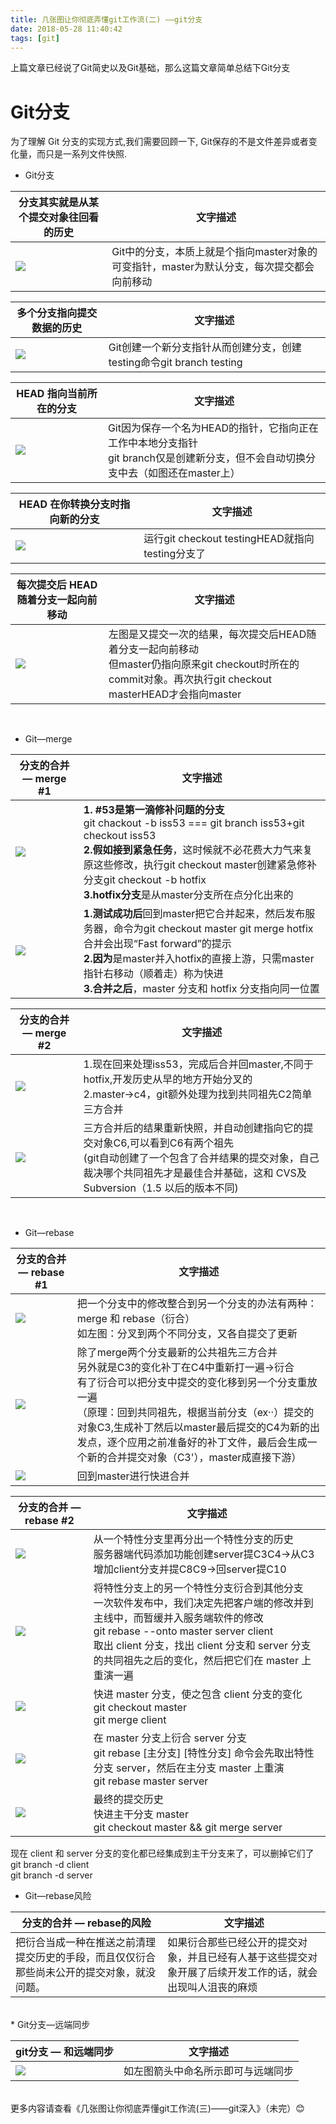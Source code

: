 ```yaml
---
title: 几张图让你彻底弄懂git工作流(二) ——git分支
date: 2018-05-28 11:40:42
tags: [git]
---
```

上篇文章已经说了Git简史以及Git基础，那么这篇文章简单总结下Git分支
# Git分支
为了理解 Git 分支的实现方式,我们需要回顾一下,
Git保存的不是文件差异或者变化量，而只是一系列文件快照. <br><!--more-->

* Git分支  

分支其实就是从某个提交对象往回看的历史 | 文字描述
---|---
![](http://images.daojia.com/assets/other/images/gitimg/git4.png) | Git中的分支，本质上就是个指向master对象的可变指针，master为默认分支，每次提交都会向前移动


多个分支指向提交数据的历史 | 文字描述
---|---
![](http://images.daojia.com/assets/other/images/gitimg/git5.png) | Git创建一个新分支指针从而创建分支，创建testing命令git branch testing


HEAD 指向当前所在的分支 | 文字描述
---|---
![](http://images.daojia.com/assets/other/images/gitimg/git6.png) | Git因为保存一个名为HEAD的指针，它指向正在工作中本地分支指针<br>git branch仅是创建新分支，但不会自动切换分支中去（如图还在master上）


HEAD 在你转换分支时指向新的分支 | 文字描述
---|---
![](http://images.daojia.com/assets/other/images/gitimg/git7.png) | 运行git checkout testingHEAD就指向testing分支了

每次提交后 HEAD 随着分支一起向前移动 | 文字描述
---|---
![](http://images.daojia.com/assets/other/images/gitimg/git8.png) | 左图是又提交一次的结果，每次提交后HEAD随着分支一起向前移动<br>但master仍指向原来git checkout时所在的commit对象。再次执行git checkout masterHEAD才会指向master
<br>

* Git—merge

分支的合并 — merge #1 | 文字描述
---|---
![](http://images.daojia.com/assets/other/images/gitimg/git10.png)  | **1. #53是第一滴修补问题的分支**<br>git chackout -b iss53 === git branch iss53+git checkout iss53<br>**2.假如接到紧急任务**，这时候就不必花费大力气来复原这些修改，执行git checkout master创建紧急修补分支git checkout -b hotfix<br>**3.hotfix分支**是从master分支所在点分化出来的
![](http://images.daojia.com/assets/other/images/gitimg/git11.png) | **1.测试成功后**回到master把它合并起来，然后发布服务器，命令为git checkout master git merge hotfix 合并会出现“Fast forward”的提示<br>**2.因为**是master并入hotfix的直接上游，只需master指针右移动（顺着走）称为快进<br>**3.合并之后**，master 分支和 hotfix 分支指向同一位置


分支的合并 — merge #2 | 文字描述
---|---
![](http://images.daojia.com/assets/other/images/gitimg/git12.png) | 1.现在回来处理iss53，完成后合并回master,不同于hotfix,开发历史从早的地方开始分叉的<br>2.master->c4，git额外处理为找到共同祖先C2简单三方合并
![](http://images.daojia.com/assets/other/images/gitimg/git13.png) | 三方合并后的结果重新快照，并自动创建指向它的提交对象C6,可以看到C6有两个祖先<br>  (git自动创建了一个包含了合并结果的提交对象，自己裁决哪个共同祖先才是最佳合并基础，这和 CVS及Subversion（1.5 以后的版本不同)
<br>

* Git—rebase

分支的合并 — rebase #1 | 文字描述
---|---
![](http://images.daojia.com/assets/other/images/gitimg/git14.png) | 把一个分支中的修改整合到另一个分支的办法有两种：merge 和 rebase（衍合）<br>如左图：分叉到两个不同分支，又各自提交了更新
![](http://images.daojia.com/assets/other/images/gitimg/git141.png) | 除了merge两个分支最新的公共祖先三方合并<br>另外就是C3的变化补丁在C4中重新打一遍->衍合<br>有了衍合可以把分支中提交的变化移到另一个分支重放一遍<br>（原理：回到共同祖先，根据当前分支（ex··）提交的对象C3,生成补丁然后以master最后提交的C4为新的出发点，逐个应用之前准备好的补丁文件，最后会生成一个新的合并提交对象（C3'），master成直接下游）
![](http://images.daojia.com/assets/other/images/gitimg/git15.png) | 回到master进行快进合并


分支的合并 — rebase #2 | 文字描述
---|---
![](http://images.daojia.com/assets/other/images/gitimg/git17.png)  | 从一个特性分支里再分出一个特性分支的历史<br>服务器端代码添加功能创建server提C3C4->从C3增加client分支并提C8C9->回server提C10
![](http://images.daojia.com/assets/other/images/gitimg/git18.png) | 将特性分支上的另一个特性分支衍合到其他分支<br>一次软件发布中，我们决定先把客户端的修改并到主线中，而暂缓并入服务端软件的修改<br>git rebase --onto master server client<br>取出 client 分支，找出 client 分支和 server 分支的共同祖先之后的变化，然后把它们在 master 上重演一遍
![](http://images.daojia.com/assets/other/images/gitimg/git16.png) | 快进 master 分支，使之包含 client 分支的变化<br>git checkout master<br>git merge client
![](http://images.daojia.com/assets/other/images/gitimg/git20.png) | 在 master 分支上衍合 server 分支<br>git rebase [主分支] [特性分支] 命令会先取出特性分支 server，然后在主分支 master 上重演<br>git rebase master server
![](http://images.daojia.com/assets/other/images/gitimg/git201.png) | 最终的提交历史<br>快进主干分支 master<br>git checkout master && git merge server 
现在 client 和 server 分支的变化都已经集成到主干分支来了，可以删掉它们了  
git branch -d client  
git branch -d server
<br>

* Git—rebase风险

分支的合并 — rebase的风险 | 文字描述
---|---
把衍合当成一种在推送之前清理提交历史的手段，而且仅仅衍合那些尚未公开的提交对象，就没问题。 | 如果衍合那些已经公开的提交对象，并且已经有人基于这些提交对象开展了后续开发工作的话，就会出现叫人沮丧的麻烦

<br>
* Git分支—远端同步

git分支 — 和远端同步 | 文字描述
---|---
![](http://images.daojia.com/assets/other/images/gitimg/git21.png) | 如左图箭头中命名所示即可与远端同步  

<br>
更多内容请查看《几张图让你彻底弄懂git工作流(三)——git深入》（未完）😊 